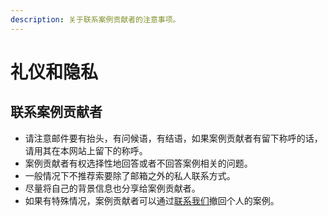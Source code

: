 ```yaml
---
description: 关于联系案例贡献者的注意事项。
---
```


# 礼仪和隐私

## 联系案例贡献者

* 请注意邮件要有抬头，有问候语，有结语，如果案例贡献者有留下称呼的话，请用其在本网站上留下的称呼。
* 案例贡献者有权选择性地回答或者不回答案例相关的问题。
* 一般情况下不推荐索要除了邮箱之外的私人联系方式。
* 尽量将自己的背景信息也分享给案例贡献者。
* 如果有特殊情况，案例贡献者可以通过[联系我们](./#tuan-dui-cheng-yuan)撤回个人的案例。
